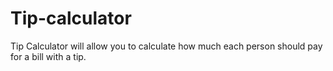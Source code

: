 # Tip-calculator
Tip Calculator will allow you to calculate how much each person should pay for a bill with a tip.
